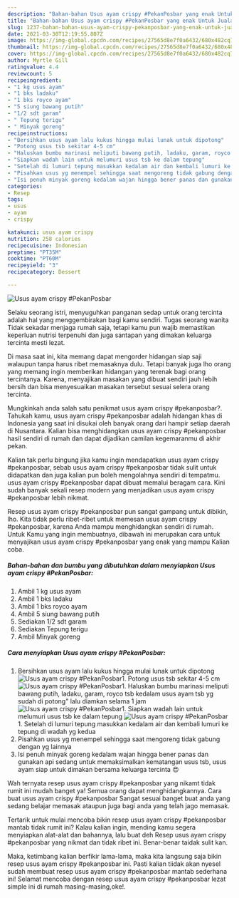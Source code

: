 ```yaml
---
description: "Bahan-bahan Usus ayam crispy #PekanPosbar yang enak Untuk Jualan"
title: "Bahan-bahan Usus ayam crispy #PekanPosbar yang enak Untuk Jualan"
slug: 1237-bahan-bahan-usus-ayam-crispy-pekanposbar-yang-enak-untuk-jualan
date: 2021-03-30T12:19:55.807Z
image: https://img-global.cpcdn.com/recipes/27565d8e7f0a6432/680x482cq70/usus-ayam-crispy-pekanposbar-foto-resep-utama.jpg
thumbnail: https://img-global.cpcdn.com/recipes/27565d8e7f0a6432/680x482cq70/usus-ayam-crispy-pekanposbar-foto-resep-utama.jpg
cover: https://img-global.cpcdn.com/recipes/27565d8e7f0a6432/680x482cq70/usus-ayam-crispy-pekanposbar-foto-resep-utama.jpg
author: Myrtle Gill
ratingvalue: 4.4
reviewcount: 5
recipeingredient:
- "1 kg usus ayam"
- "1 bks ladaku"
- "1 bks royco ayam"
- "5 siung bawang putih"
- "1/2 sdt garam"
- " Tepung terigu"
- " Minyak goreng"
recipeinstructions:
- "Bersihkan usus ayam lalu kukus hingga mulai lunak untuk dipotong"
- "Potong usus tsb sekitar 4-5 cm"
- "Haluskan bumbu marinasi meliputi bawang putih, ladaku, garam, royco tsb kedalam usus ayam tsb yg sudah di potong&#34; lalu diamkan selama 1 jam"
- "Siapkan wadah lain untuk melumuri usus tsb ke dalam tepung"
- "Setelah di lumuri tepung masukkan kedalam air dan kembali lumuri ke tepung di wadah yg kedua"
- "Pisahkan usus yg menempel sehingga saat mengoreng tidak gabung dengan yg lainnya"
- "Isi penuh minyak goreng kedalam wajan hingga bener panas dan gunakan api sedang untuk memaksimalkan kematangan usus tsb, usus ayam siap untuk dimakan bersama keluarga tercinta 😍"
categories:
- Resep
tags:
- usus
- ayam
- crispy

katakunci: usus ayam crispy 
nutrition: 258 calories
recipecuisine: Indonesian
preptime: "PT35M"
cooktime: "PT60M"
recipeyield: "3"
recipecategory: Dessert

---
```



![Usus ayam crispy #PekanPosbar](https://img-global.cpcdn.com/recipes/27565d8e7f0a6432/680x482cq70/usus-ayam-crispy-pekanposbar-foto-resep-utama.jpg)

Selaku seorang istri, menyuguhkan panganan sedap untuk orang tercinta adalah hal yang menggembirakan bagi kamu sendiri. Tugas seorang  wanita Tidak sekadar menjaga rumah saja, tetapi kamu pun wajib memastikan keperluan nutrisi terpenuhi dan juga santapan yang dimakan keluarga tercinta mesti lezat.

Di masa  saat ini, kita memang dapat mengorder hidangan siap saji walaupun tanpa harus ribet memasaknya dulu. Tetapi banyak juga lho orang yang memang ingin memberikan hidangan yang terenak bagi orang tercintanya. Karena, menyajikan masakan yang dibuat sendiri jauh lebih bersih dan bisa menyesuaikan masakan tersebut sesuai selera orang tercinta. 



Mungkinkah anda salah satu penikmat usus ayam crispy #pekanposbar?. Tahukah kamu, usus ayam crispy #pekanposbar adalah hidangan khas di Indonesia yang saat ini disukai oleh banyak orang dari hampir setiap daerah di Nusantara. Kalian bisa menghidangkan usus ayam crispy #pekanposbar hasil sendiri di rumah dan dapat dijadikan camilan kegemaranmu di akhir pekan.

Kalian tak perlu bingung jika kamu ingin mendapatkan usus ayam crispy #pekanposbar, sebab usus ayam crispy #pekanposbar tidak sulit untuk didapatkan dan juga kalian pun boleh mengolahnya sendiri di tempatmu. usus ayam crispy #pekanposbar dapat dibuat memalui beragam cara. Kini sudah banyak sekali resep modern yang menjadikan usus ayam crispy #pekanposbar lebih nikmat.

Resep usus ayam crispy #pekanposbar pun sangat gampang untuk dibikin, lho. Kita tidak perlu ribet-ribet untuk memesan usus ayam crispy #pekanposbar, karena Anda mampu menghidangkan sendiri di rumah. Untuk Kamu yang ingin membuatnya, dibawah ini merupakan cara untuk menyajikan usus ayam crispy #pekanposbar yang enak yang mampu Kalian coba.

<!--inarticleads1-->

##### Bahan-bahan dan bumbu yang dibutuhkan dalam menyiapkan Usus ayam crispy #PekanPosbar:

1. Ambil 1 kg usus ayam
1. Ambil 1 bks ladaku
1. Ambil 1 bks royco ayam
1. Ambil 5 siung bawang putih
1. Sediakan 1/2 sdt garam
1. Sediakan  Tepung terigu
1. Ambil  Minyak goreng




<!--inarticleads2-->

##### Cara menyiapkan Usus ayam crispy #PekanPosbar:

1. Bersihkan usus ayam lalu kukus hingga mulai lunak untuk dipotong
<img src="https://img-global.cpcdn.com/steps/a059e8630d3197b4/160x128cq70/usus-ayam-crispy-pekanposbar-langkah-memasak-1-foto.jpg" alt="Usus ayam crispy #PekanPosbar">1. Potong usus tsb sekitar 4-5 cm
<img src="https://img-global.cpcdn.com/steps/ee17125bb5fac562/160x128cq70/usus-ayam-crispy-pekanposbar-langkah-memasak-2-foto.jpg" alt="Usus ayam crispy #PekanPosbar">1. Haluskan bumbu marinasi meliputi bawang putih, ladaku, garam, royco tsb kedalam usus ayam tsb yg sudah di potong&#34; lalu diamkan selama 1 jam
<img src="https://img-global.cpcdn.com/steps/17f6cbbb85cc36f6/160x128cq70/usus-ayam-crispy-pekanposbar-langkah-memasak-3-foto.jpg" alt="Usus ayam crispy #PekanPosbar">1. Siapkan wadah lain untuk melumuri usus tsb ke dalam tepung
<img src="https://img-global.cpcdn.com/steps/16a26341a5322393/160x128cq70/usus-ayam-crispy-pekanposbar-langkah-memasak-4-foto.jpg" alt="Usus ayam crispy #PekanPosbar">1. Setelah di lumuri tepung masukkan kedalam air dan kembali lumuri ke tepung di wadah yg kedua
1. Pisahkan usus yg menempel sehingga saat mengoreng tidak gabung dengan yg lainnya
1. Isi penuh minyak goreng kedalam wajan hingga bener panas dan gunakan api sedang untuk memaksimalkan kematangan usus tsb, usus ayam siap untuk dimakan bersama keluarga tercinta 😍




Wah ternyata resep usus ayam crispy #pekanposbar yang nikamt tidak rumit ini mudah banget ya! Semua orang dapat menghidangkannya. Cara buat usus ayam crispy #pekanposbar Sangat sesuai banget buat anda yang sedang belajar memasak ataupun juga bagi anda yang telah jago memasak.

Tertarik untuk mulai mencoba bikin resep usus ayam crispy #pekanposbar mantab tidak rumit ini? Kalau kalian ingin, mending kamu segera menyiapkan alat-alat dan bahannya, lalu buat deh Resep usus ayam crispy #pekanposbar yang nikmat dan tidak ribet ini. Benar-benar taidak sulit kan. 

Maka, ketimbang kalian berfikir lama-lama, maka kita langsung saja bikin resep usus ayam crispy #pekanposbar ini. Pasti kalian tiidak akan nyesel sudah membuat resep usus ayam crispy #pekanposbar mantab sederhana ini! Selamat mencoba dengan resep usus ayam crispy #pekanposbar lezat simple ini di rumah masing-masing,oke!.

